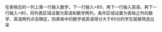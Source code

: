 在表格后的一列上第一行输入数学，下一行输入>80，再下一行输入英语，再下一行输入>80，将列表区域设置为英语和数学两列，条件区域设置为表格之外的数学、英语两列点击确定，则表格中的数学或英语得分大于80分的学生就被筛选出来
